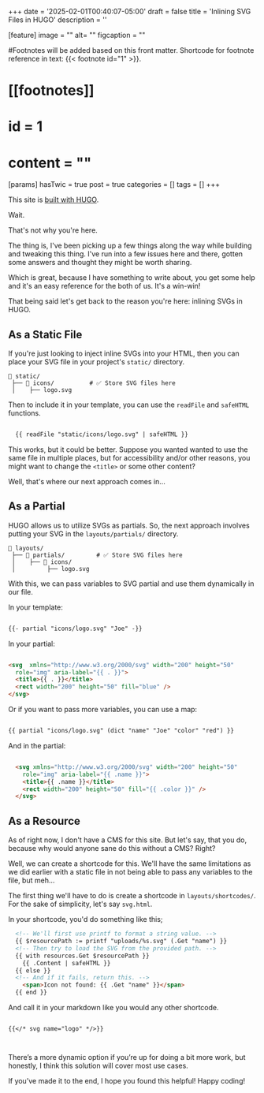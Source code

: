 +++
date = '2025-02-01T00:40:07-05:00'
draft = false
title = 'Inlining SVG Files in HUGO'
description = ''

[feature]
  image = ""
  alt= ""
  figcaption = ""

#Footnotes will be added based on this front matter. Shortcode for footnote reference in text: {{< footnote id="1" >}}.

# [[footnotes]]
#   id = 1
#   content = ""

[params]
  hasTwic = true
  post = true
  categories = []
  tags = []
+++

This site is [built with HUGO](https://gohugo.io/). 

Wait. 

That's not why you're here.

The thing is, I've been picking up a few things along the way while building and tweaking this thing. I've run into a few issues here and there, gotten some answers and thought they might be worth sharing. 

Which is great, because I have something to write about, you get some help and it's an easy reference for the both of us. It's a win-win!

That being said let's get back to the reason you're here: inlining SVGs in HUGO.

## As a Static File

If you're just looking to inject inline SVGs into your HTML, then you can place your SVG file in your project's `static/` directory.

```
📂 static/
 ├── 📂 icons/          # ✅ Store SVG files here
 │    ├── logo.svg

```

Then to include it in your template, you can use the `readFile` and `safeHTML` functions.

```html

  {{ readFile "static/icons/logo.svg" | safeHTML }}

```

This works, but it could be better. Suppose you wanted wanted to use the same file in multiple places, but for accessibility and/or other reasons, you might want to change the `<title>` or some other content?

Well, that's where our next approach comes in...

## As a Partial

HUGO allows us to utilize SVGs as partials. So, the next approach involves putting your SVG in the `layouts/partials/` directory.

```
📂 layouts/
 ├── 📂 partials/         # ✅ Store SVG files here
 │    ├── 📂 icons/  
 │         ├── logo.svg
```

With this, we can pass variables to SVG partial and use them dynamically in our file.

In your template:

```html

{{- partial "icons/logo.svg" "Joe" -}}

```

In your partial:

```html

<svg  xmlns="http://www.w3.org/2000/svg" width="200" height="50" 
  role="img" aria-label="{{ . }}">
  <title>{{ . }}</title>
  <rect width="200" height="50" fill="blue" />
</svg>

```

Or if you want to pass more variables, you can use a map:

```html

{{ partial "icons/logo.svg" (dict "name" "Joe" "color" "red") }}

```

And in the partial:

```html

  <svg xmlns="http://www.w3.org/2000/svg" width="200" height="50" 
    role="img" aria-label="{{ .name }}">
    <title>{{ .name }}</title>
    <rect width="200" height="50" fill="{{ .color }}" />
  </svg>


```

## As a Resource

As of right now, I don't have a CMS for this site. But let's say, that you do, because why would anyone sane do this without a CMS? Right?

Well, we can create a shortcode for this. We'll have the same limitations as we did earlier with a static file in not being able to pass any variables to the file, but meh...

The first thing we'll have to do is create a shortcode in `layouts/shortcodes/`. For the sake of simplicity, let's say `svg.html`.

In your shortcode, you'd do something like this;

```html
  <!-- We'll first use printf to format a string value. -->
  {{ $resourcePath := printf "uploads/%s.svg" (.Get "name") }}
  <!-- Then try to load the SVG from the provided path. -->
  {{ with resources.Get $resourcePath }}
    {{ .Content | safeHTML }}
  {{ else }}
  <!-- And if it fails, return this. -->
    <span>Icon not found: {{ .Get "name" }}</span>
  {{ end }}

```

And call it in your markdown like you would any other shortcode.

```

{{</* svg name="logo" */>}}

  
```

There’s a more dynamic option if you’re up for doing a bit more work, but honestly, I think this solution will cover most use cases.

If you’ve made it to the end, I hope you found this helpful! Happy coding!